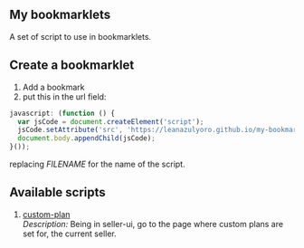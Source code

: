 ## My bookmarklets
A set of script to use in bookmarklets.

## Create a bookmarklet

1. Add a bookmark
2. put this in the url field:
```javascript
javascript: (function () { 
  var jsCode = document.createElement('script'); 
  jsCode.setAttribute('src', 'https://leanazulyoro.github.io/my-bookmarklets/FILENAME.js'); 
  document.body.appendChild(jsCode); 
}());
```
replacing _FILENAME_ for the name of the script.

## Available scripts
1. [custom-plan](https://leanazulyoro.github.io/bookmarklets/custom-plan.js)  
_Description:_ Being in seller-ui, go to the page where custom plans are set for, the current seller.

